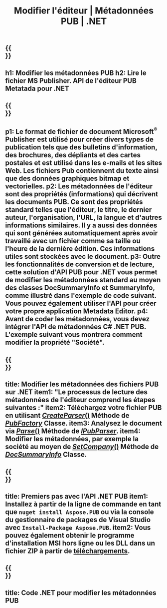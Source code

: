 ﻿---
translation: true
template: /_templates/metadata-net.md
title: Modifier l'éditeur | Métadonnées PUB | .NET
description: Lisez les métadonnées de l'éditeur à l'aide de la solution d'API PUB C#. L'API .NET native vous donne accès aux propriétés SummaryInfo et DocSummaryInfo.
url: /net/metadata/pub/
metakeywords: "modifier le réseau de métadonnées de publication, les métadonnées de fichier de publication C #, l'éditeur de métadonnées de l'éditeur .net, lire les métadonnées de fichier de publication C #, lire les métadonnées de publication .net"
family: pub
platformtag: net
feature: metadata
aliases: /net/métadonnées/
---

{{<section banner>}}
---
h1: Modifier les métadonnées PUB
h2: Lire le fichier MS Publisher. API de l'éditeur PUB Metatada pour .NET
---

{{<section overview>}}
---
p1: Le format de fichier de document Microsoft<sup>®</sup> Publisher est utilisé pour créer divers types de publication tels que des bulletins d'information, des brochures, des dépliants et des cartes postales et est utilisé dans les e-mails et les sites Web. Les fichiers Pub contiennent du texte ainsi que des données graphiques bitmap et vectorielles.
p2: Les métadonnées de l'éditeur sont des propriétés (informations) qui décrivent les documents PUB. Ce sont des propriétés standard telles que l'éditeur, le titre, le dernier auteur, l'organisation, l'URL, la langue et d'autres informations similaires. Il y a aussi des données qui sont générées automatiquement après avoir travaillé avec un fichier comme sa taille ou l'heure de la dernière édition. Ces informations utiles sont stockées avec le document.
p3: Outre les fonctionnalités de conversion et de lecture, cette solution d'API PUB pour .NET vous permet de modifier les métadonnées standard au moyen des classes DocSummaryInfo et SummaryInfo, comme illustré dans l'exemple de code suivant. Vous pouvez également utiliser l'API pour créer votre propre application Metadata Editor.
p4: Avant de coder les métadonnées, vous devez intégrer l'API de métadonnées C# .NET PUB. L'exemple suivant vous montrera comment modifier la propriété "Société".
---

{{<section feature1>}}
---
title: Modifier les métadonnées des fichiers PUB sur .NET
item1: "Le processus de lecture des métadonnées de l'éditeur comprend les étapes suivantes :"
item2: Téléchargez votre fichier PUB en utilisant [*CreateParser*()](https://reference.aspose.com/pub/net/aspose.pub/pubfactory/methods/createparser/index) Méthode de [*PubFactory*](https://reference.aspose.com/pub/net/aspose.pub/pubfactory/) Classe.
item3: Analysez le document via [*Parse*()](https://reference.aspose.com/pub/net/aspose.pub/ipubparser/methods/parse) Méthode de [*IPubParser*](https://reference.aspose.com/pub/net/aspose.pub/ipubparser/).
item4: Modifier les métadonnées, par exemple la société au moyen de [*SetCompany*()](https://reference.aspose.com/pub/net/aspose.pub/docsummaryinfo/methods/setcompany) Méthode de [*DocSummaryInfo*](https://reference.aspose.com/pub/net/aspose.pub/docsummaryinfo) Classe.
---

{{<section feature2>}}
---
title: Premiers pas avec l'API .NET PUB
item1: Installez à partir de la ligne de commande en tant que ```nuget install Aspose.PUB``` ou via la console du gestionnaire de packages de Visual Studio avec ```Install-Package Aspose.PUB```.
item2: Vous pouvez également obtenir le programme d'installation MSI hors ligne ou les DLL dans un fichier ZIP à partir de [téléchargements](https://releases.aspose.com/pub/net/).
---

{{<section codeexample>}}
---
title: Code .NET pour modifier les métadonnées PUB
---